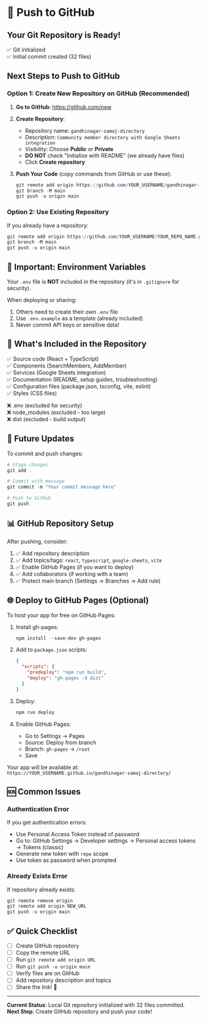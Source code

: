 # 🚀 Push to GitHub

## Your Git Repository is Ready!

✅ Git initialized  
✅ Initial commit created (32 files)

## Next Steps to Push to GitHub

### Option 1: Create New Repository on GitHub (Recommended)

1. **Go to GitHub**: https://github.com/new

2. **Create Repository**:
   - Repository name: `gandhinagar-samaj-directory`
   - Description: `Community member directory with Google Sheets integration`
   - Visibility: Choose **Public** or **Private**
   - **DO NOT** check "Initialize with README" (we already have files)
   - Click **Create repository**

3. **Push Your Code** (copy commands from GitHub or use these):
   ```powershell
   git remote add origin https://github.com/YOUR_USERNAME/gandhinagar-samaj-directory.git
   git branch -M main
   git push -u origin main
   ```

### Option 2: Use Existing Repository

If you already have a repository:
```powershell
git remote add origin https://github.com/YOUR_USERNAME/YOUR_REPO_NAME.git
git branch -M main
git push -u origin main
```

## 🔐 Important: Environment Variables

Your `.env` file is **NOT** included in the repository (it's in `.gitignore` for security).

When deploying or sharing:
1. Others need to create their own `.env` file
2. Use `.env.example` as a template (already included)
3. Never commit API keys or sensitive data!

## 📁 What's Included in the Repository

✅ Source code (React + TypeScript)  
✅ Components (SearchMembers, AddMember)  
✅ Services (Google Sheets integration)  
✅ Documentation (README, setup guides, troubleshooting)  
✅ Configuration files (package.json, tsconfig, vite, eslint)  
✅ Styles (CSS files)  

❌ .env (excluded for security)  
❌ node_modules (excluded - too large)  
❌ dist (excluded - build output)  

## 🎯 Future Updates

To commit and push changes:
```powershell
# Stage changes
git add .

# Commit with message
git commit -m "Your commit message here"

# Push to GitHub
git push
```

## 📊 GitHub Repository Setup

After pushing, consider:
1. ✅ Add repository description
2. ✅ Add topics/tags: `react`, `typescript`, `google-sheets`, `vite`
3. ✅ Enable GitHub Pages (if you want to deploy)
4. ✅ Add collaborators (if working with a team)
5. ✅ Protect main branch (Settings → Branches → Add rule)

## 🌐 Deploy to GitHub Pages (Optional)

To host your app for free on GitHub Pages:

1. Install gh-pages:
   ```powershell
   npm install --save-dev gh-pages
   ```

2. Add to `package.json` scripts:
   ```json
   {
     "scripts": {
       "predeploy": "npm run build",
       "deploy": "gh-pages -d dist"
     }
   }
   ```

3. Deploy:
   ```powershell
   npm run deploy
   ```

4. Enable GitHub Pages:
   - Go to Settings → Pages
   - Source: Deploy from branch
   - Branch: `gh-pages` → `/root`
   - Save

Your app will be available at:  
`https://YOUR_USERNAME.github.io/gandhinagar-samaj-directory/`

## 🆘 Common Issues

### Authentication Error
If you get authentication errors:
- Use Personal Access Token instead of password
- Go to: GitHub Settings → Developer settings → Personal access tokens → Tokens (classic)
- Generate new token with `repo` scope
- Use token as password when prompted

### Already Exists Error
If repository already exists:
```powershell
git remote remove origin
git remote add origin NEW_URL
git push -u origin main
```

## ✅ Quick Checklist

- [ ] Create GitHub repository
- [ ] Copy the remote URL
- [ ] Run `git remote add origin URL`
- [ ] Run `git push -u origin main`
- [ ] Verify files are on GitHub
- [ ] Add repository description and topics
- [ ] Share the link! 🎉

---

**Current Status**: Local Git repository initialized with 32 files committed.  
**Next Step**: Create GitHub repository and push your code!
